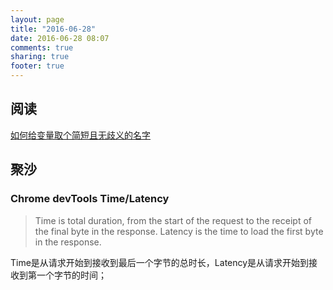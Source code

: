 ```yaml
---
layout: page
title: "2016-06-28"
date: 2016-06-28 08:07
comments: true
sharing: true
footer: true
---
```


## 阅读

[如何给变量取个简短且无歧义的名字](http://yemengying.com/2016/06/25/cleanCode4naming/)


## 聚沙

### Chrome devTools Time/Latency

> Time is total duration, from the start of the request to the receipt of the final byte in the response. Latency is the time to load the first byte in the response.

Time是从请求开始到接收到最后一个字节的总时长，Latency是从请求开始到接收到第一个字节的时间；
